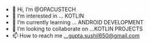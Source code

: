 - 👋 Hi, I’m @OPACUSTECH
- 👀 I’m interested in ... KOTLIN
- 🌱 I’m currently learning ... ANDROID DEVELOPMENT
- 💞️ I’m looking to collaborate on ...KOTLIN PROJECTS
- 📫 How to reach me ...gupta.sushil650@gmail.com

<!---
OPACUSTECH/OPACUSTECH is a ✨ special ✨ repository because its `README.md` (this file) appears on your GitHub profile.
You can click the Preview link to take a look at your changes.
--->
